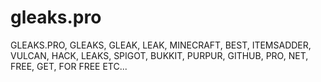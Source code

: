 # gleaks.pro
GLEAKS.PRO, GLEAKS, GLEAK, LEAK, MINECRAFT, BEST, ITEMSADDER, VULCAN, HACK, LEAKS, SPIGOT, BUKKIT, PURPUR, GITHUB, PRO, NET, FREE, GET, FOR FREE ETC...
